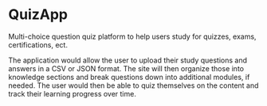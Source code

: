 # QuizApp

Multi-choice question quiz platform to help users study for quizzes, exams, certifications, ect. 

The application would allow the user to upload their study questions and answers in a CSV or JSON format. The site will then organize those into knowledge sections and break questions down into additional modules, if needed. The user would then be able to quiz themselves on the content and track their learning progress over time. 